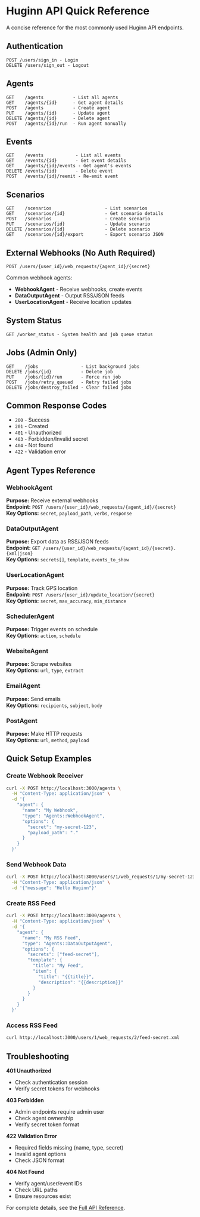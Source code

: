 # Huginn API Quick Reference

A concise reference for the most commonly used Huginn API endpoints.

## Authentication
```http
POST /users/sign_in - Login
DELETE /users/sign_out - Logout
```

## Agents
```http
GET    /agents           - List all agents
GET    /agents/{id}      - Get agent details
POST   /agents           - Create agent
PUT    /agents/{id}      - Update agent
DELETE /agents/{id}      - Delete agent
POST   /agents/{id}/run  - Run agent manually
```

## Events
```http
GET    /events            - List all events
GET    /events/{id}       - Get event details
GET    /agents/{id}/events - Get agent's events
DELETE /events/{id}       - Delete event
POST   /events/{id}/reemit - Re-emit event
```

## Scenarios
```http
GET    /scenarios                    - List scenarios
GET    /scenarios/{id}               - Get scenario details
POST   /scenarios                    - Create scenario
PUT    /scenarios/{id}               - Update scenario
DELETE /scenarios/{id}               - Delete scenario
GET    /scenarios/{id}/export        - Export scenario JSON
```

## External Webhooks (No Auth Required)
```http
POST /users/{user_id}/web_requests/{agent_id}/{secret}
```

Common webhook agents:
- **WebhookAgent** - Receive webhooks, create events
- **DataOutputAgent** - Output RSS/JSON feeds
- **UserLocationAgent** - Receive location updates

## System Status
```http
GET /worker_status - System health and job queue status
```

## Jobs (Admin Only)
```http
GET    /jobs                - List background jobs
DELETE /jobs/{id}           - Delete job
PUT    /jobs/{id}/run       - Force run job
POST   /jobs/retry_queued   - Retry failed jobs
DELETE /jobs/destroy_failed - Clear failed jobs
```

## Common Response Codes
- `200` - Success
- `201` - Created
- `401` - Unauthorized
- `403` - Forbidden/Invalid secret
- `404` - Not found
- `422` - Validation error

## Agent Types Reference

### WebhookAgent
**Purpose:** Receive external webhooks  
**Endpoint:** `POST /users/{user_id}/web_requests/{agent_id}/{secret}`  
**Key Options:** `secret`, `payload_path`, `verbs`, `response`

### DataOutputAgent  
**Purpose:** Export data as RSS/JSON feeds  
**Endpoint:** `GET /users/{user_id}/web_requests/{agent_id}/{secret}.{xml|json}`  
**Key Options:** `secrets[]`, `template`, `events_to_show`

### UserLocationAgent
**Purpose:** Track GPS location  
**Endpoint:** `POST /users/{user_id}/update_location/{secret}`  
**Key Options:** `secret`, `max_accuracy`, `min_distance`

### SchedulerAgent
**Purpose:** Trigger events on schedule  
**Key Options:** `action`, `schedule`

### WebsiteAgent  
**Purpose:** Scrape websites  
**Key Options:** `url`, `type`, `extract`

### EmailAgent
**Purpose:** Send emails  
**Key Options:** `recipients`, `subject`, `body`

### PostAgent
**Purpose:** Make HTTP requests  
**Key Options:** `url`, `method`, `payload`

## Quick Setup Examples

### Create Webhook Receiver
```bash
curl -X POST http://localhost:3000/agents \
  -H "Content-Type: application/json" \
  -d '{
    "agent": {
      "name": "My Webhook",
      "type": "Agents::WebhookAgent", 
      "options": {
        "secret": "my-secret-123",
        "payload_path": "."
      }
    }
  }'
```

### Send Webhook Data
```bash
curl -X POST http://localhost:3000/users/1/web_requests/1/my-secret-123 \
  -H "Content-Type: application/json" \
  -d '{"message": "Hello Huginn"}'
```

### Create RSS Feed
```bash
curl -X POST http://localhost:3000/agents \
  -H "Content-Type: application/json" \
  -d '{
    "agent": {
      "name": "My RSS Feed",
      "type": "Agents::DataOutputAgent",
      "options": {
        "secrets": ["feed-secret"],
        "template": {
          "title": "My Feed",
          "item": {
            "title": "{{title}}",
            "description": "{{description}}"
          }
        }
      }
    }
  }'
```

### Access RSS Feed
```bash
curl http://localhost:3000/users/1/web_requests/2/feed-secret.xml
```

## Troubleshooting

**401 Unauthorized**
- Check authentication session
- Verify secret tokens for webhooks

**403 Forbidden**  
- Admin endpoints require admin user
- Check agent ownership
- Verify secret token format

**422 Validation Error**
- Required fields missing (name, type, secret)
- Invalid agent options
- Check JSON format

**404 Not Found**
- Verify agent/user/event IDs
- Check URL paths
- Ensure resources exist

For complete details, see the [Full API Reference](reference.md).